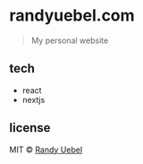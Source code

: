 # randyuebel.com

> My personal website

## tech

- react
- nextjs

## license

MIT © [Randy Uebel](randy.uebel@gmail.com)
